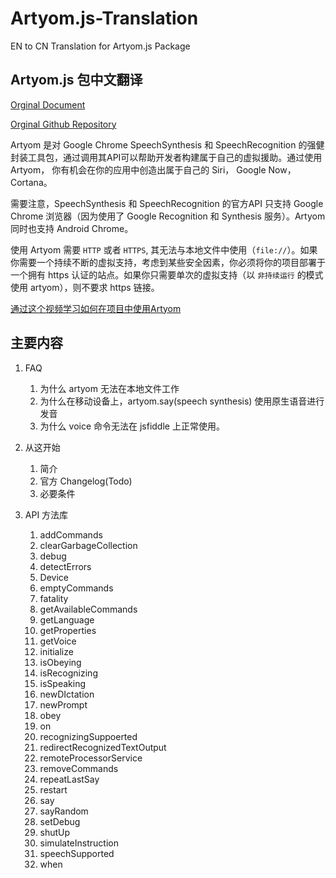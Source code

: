 # Artyom.js-Translation
EN to CN Translation for Artyom.js Package

## Artyom.js 包中文翻译

[Orginal Document](https://docs.ourcodeworld.com/projects/artyom-js)

[Orginal Github Repository](https://github.com/sdkcarlos/artyom.js)

Artyom 是对 Google Chrome SpeechSynthesis 和 SpeechRecognition 的强健封装工具包，通过调用其API可以帮助开发者构建属于自己的虚拟援助。通过使用 Artyom， 你有机会在你的应用中创造出属于自己的 Siri， Google Now， Cortana。

需要注意，SpeechSynthesis 和 SpeechRecognition 的官方API 只支持 Google Chrome 浏览器（因为使用了 Google Recognition 和 Synthesis 服务）。Artyom 同时也支持 Android Chrome。

使用 Artyom 需要 `HTTP` 或者 `HTTPS`, 其无法与本地文件中使用（`file://`）。如果你需要一个持续不断的虚拟支持，考虑到某些安全因素，你必须将你的项目部署于一个拥有 https 认证的站点。如果你只需要单次的虚拟支持（以 `非持续运行` 的模式使用 artyom），则不要求 https 链接。

[通过这个视频学习如何在项目中使用Artyom](https://ourcodeworld.com/articles/read/44/how-to-add-voice-commands-to-your-webpage-with-javascript)

## 主要内容

1. FAQ
   1. 为什么 artyom 无法在本地文件工作
   2. 为什么在移动设备上，artyom.say(speech synthesis) 使用原生语音进行发音
   3. 为什么 voice 命令无法在 jsfiddle 上正常使用。

2. 从这开始
   1. 简介
   2. 官方 Changelog(Todo)
   3. 必要条件

3. API 方法库
   1. addCommands
   2. clearGarbageCollection
   3. debug
   4. detectErrors
   5. Device
   6. emptyCommands
   7. fatality
   8. getAvailableCommands
   9. getLanguage
   10. getProperties
   11. getVoice
   12. initialize
   13. isObeying
   14. isRecognizing
   15. isSpeaking
   16. newDIctation
   17. newPrompt
   18. obey
   19. on
   20. recognizingSuppoerted
   21. redirectRecognizedTextOutput
   22. remoteProcessorService
   23. removeCommands
   24. repeatLastSay
   25. restart
   26. say
   27. sayRandom
   28. setDebug
   29. shutUp
   30. simulateInstruction
   31. speechSupported
   32. when
